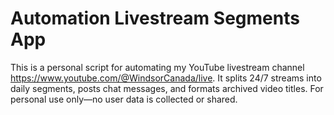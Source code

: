 # Automation Livestream Segments App

This is a personal script for automating my YouTube livestream channel https://www.youtube.com/@WindsorCanada/live. It splits 24/7 streams into daily segments, posts chat messages, and formats archived video titles. For personal use only—no user data is collected or shared.
